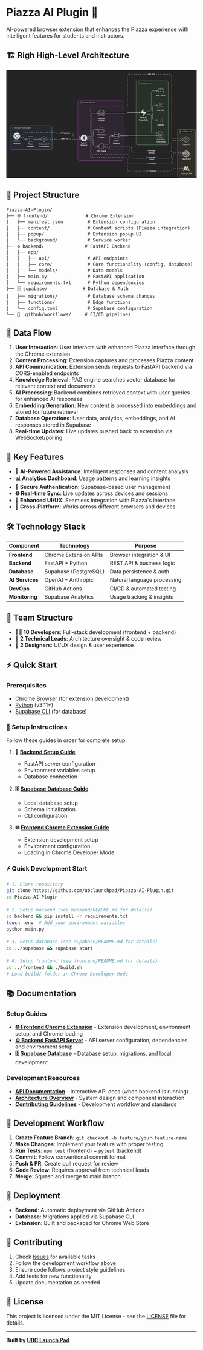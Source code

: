 # Piazza AI Plugin 🧠

AI-powered browser extension that enhances the Piazza experience with intelligent features for students and instructors.

## 🏗️ Righ High-Level Architecture

![Architecture Diagram](./docs/media/rough-architecture-diagram.png)

## 📁 Project Structure

```
Piazza-AI-Plugin/
├── 🌐 frontend/              # Chrome Extension
│   ├── manifest.json         # Extension configuration
│   ├── content/              # Content scripts (Piazza integration)
│   ├── popup/                # Extension popup UI
│   └── background/           # Service worker
├── ⚙️ backend/               # FastAPI Backend
│   ├── app/
│   │   ├── api/              # API endpoints
│   │   ├── core/             # Core functionality (config, database)
│   │   └── models/           # Data models
│   ├── main.py               # FastAPI application
│   └── requirements.txt      # Python dependencies
├── 🗄️ supabase/             # Database & Auth
│   ├── migrations/           # Database schema changes
│   ├── functions/            # Edge functions
│   └── config.toml           # Supabase configuration
└── 🔧 .github/workflows/     # CI/CD pipelines
```

## 🔄 Data Flow

1. **User Interaction**: User interacts with enhanced Piazza interface through the Chrome extension
2. **Content Processing**: Extension captures and processes Piazza content
3. **API Communication**: Extension sends requests to FastAPI backend via CORS-enabled endpoints
4. **Knowledge Retrieval**: RAG engine searches vector database for relevant context and documents
5. **AI Processing**: Backend combines retrieved context with user queries for enhanced AI responses
6. **Embedding Generation**: New content is processed into embeddings and stored for future retrieval
7. **Database Operations**: User data, analytics, embeddings, and AI responses stored in Supabase
8. **Real-time Updates**: Live updates pushed back to extension via WebSocket/polling

## 🚀 Key Features

- **🤖 AI-Powered Assistance**: Intelligent responses and content analysis
- **📊 Analytics Dashboard**: Usage patterns and learning insights
- **🔐 Secure Authentication**: Supabase-based user management
- **🌐 Real-time Sync**: Live updates across devices and sessions
- **🎨 Enhanced UI/UX**: Seamless integration with Piazza's interface
- **📱 Cross-Platform**: Works across different browsers and devices

## 🛠️ Technology Stack

| Component       | Technology            | Purpose                     |
| --------------- | --------------------- | --------------------------- |
| **Frontend**    | Chrome Extension APIs | Browser integration & UI    |
| **Backend**     | FastAPI + Python      | REST API & business logic   |
| **Database**    | Supabase (PostgreSQL) | Data persistence & auth     |
| **AI Services** | OpenAI + Anthropic    | Natural language processing |
| **DevOps**      | GitHub Actions        | CI/CD & automated testing   |
| **Monitoring**  | Supabase Analytics    | Usage tracking & insights   |

## 🎯 Team Structure

- **👨‍💻 10 Developers**: Full-stack development (frontend + backend)
- **🔧 2 Technical Leads**: Architecture oversight & code review
- **🎨 2 Designers**: UI/UX design & user experience

## ⚡ Quick Start

### Prerequisites

- [Chrome Browser](https://www.google.com/chrome/) (for extension development)
- [Python](https://python.org/) (v3.11+)
- [Supabase CLI](https://supabase.com/docs/guides/cli) (for database)

### 🚀 Setup Instructions

Follow these guides in order for complete setup:

1. **📁 [Backend Setup Guide](./backend/README.md)**

   - FastAPI server configuration
   - Environment variables setup
   - Database connection

2. **🗄️ [Supabase Database Guide](./supabase/README.md)**

   - Local database setup
   - Schema initialization
   - CLI configuration

3. **🌐 [Frontend Chrome Extension Guide](./frontend/README.md)**
   - Extension development setup
   - Environment configuration
   - Loading in Chrome Developer Mode

### ⚡ Quick Development Start

```bash
# 1. Clone repository
git clone https://github.com/ubclaunchpad/Piazza-AI-Plugin.git
cd Piazza-AI-Plugin

# 2. Setup backend (see backend/README.md for details)
cd backend && pip install -r requirements.txt
touch .env  # Add your environment variables
python main.py

# 3. Setup database (see supabase/README.md for details)
cd ../supabase && supabase start

# 4. Setup frontend (see frontend/README.md for details)
cd ../frontend && ./build.sh
# Load build/ folder in Chrome Developer Mode
```

## 📚 Documentation

### Setup Guides

- **[🌐 Frontend Chrome Extension](./frontend/README.md)** - Extension development, environment setup, and Chrome loading
- **[⚙️ Backend FastAPI Server](./backend/README.md)** - API server configuration, dependencies, and environment setup
- **[🗄️ Supabase Database](./supabase/README.md)** - Database setup, migrations, and local development

### Development Resources

- **[API Documentation](http://localhost:8000/docs)** - Interactive API docs (when backend is running)
- **[Architecture Overview](#-data-flow)** - System design and component interaction
- **[Contributing Guidelines](#-contributing)** - Development workflow and standards

## 🔧 Development Workflow

1. **Create Feature Branch**: `git checkout -b feature/your-feature-name`
2. **Make Changes**: Implement your feature with proper testing
3. **Run Tests**: `npm test` (frontend) + `pytest` (backend)
4. **Commit**: Follow conventional commit format
5. **Push & PR**: Create pull request for review
6. **Code Review**: Requires approval from technical leads
7. **Merge**: Squash and merge to main branch

## 🚀 Deployment

- **Backend**: Automatic deployment via GitHub Actions
- **Database**: Migrations applied via Supabase CLI
- **Extension**: Built and packaged for Chrome Web Store

## 🤝 Contributing

1. Check [Issues](https://github.com/ubclaunchpad/Piazza-AI-Plugin/issues) for available tasks
2. Follow the development workflow above
3. Ensure code follows project style guidelines
4. Add tests for new functionality
5. Update documentation as needed

## 📄 License

This project is licensed under the MIT License - see the [LICENSE](LICENSE) file for details.

---

**Built by [UBC Launch Pad](https://ubclaunchpad.ca/)**
